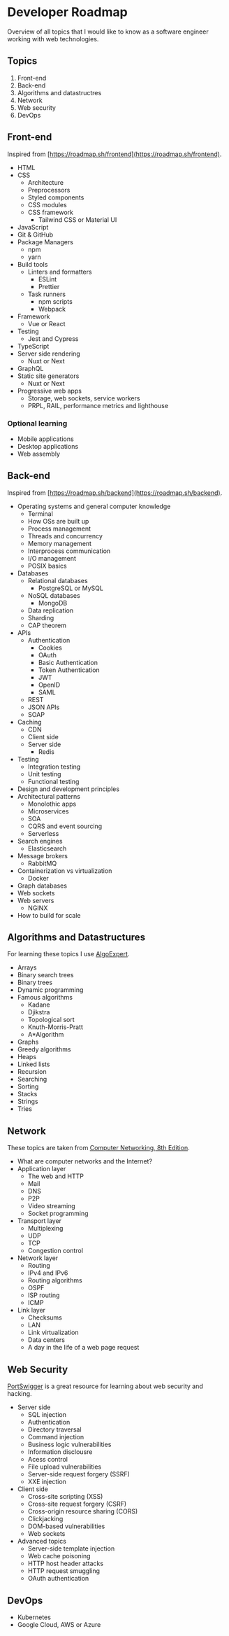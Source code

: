 # Developer Roadmap
Overview of all topics that I would like to know as a software engineer working with web technologies.

## Topics
1. Front-end
2. Back-end
3. Algorithms and datastructres
4. Network
5. Web security
6. DevOps

## Front-end
Inspired from [https://roadmap.sh/frontend](https://roadmap.sh/frontend).
- HTML
- CSS
    - Architecture
    - Preprocessors
    - Styled components
    - CSS modules
    - CSS framework
        - Tailwind CSS or Material UI
- JavaScript
- Git & GitHub
- Package Managers
    - npm
    - yarn
- Build tools
    - Linters and formatters
        - ESLint
        - Prettier
    - Task runners
        - npm scripts
        - Webpack
- Framework
    - Vue or React
- Testing
    - Jest and Cypress
- TypeScript
- Server side rendering
    - Nuxt or Next
- GraphQL
- Static site generators
    - Nuxt or Next
- Progressive web apps
    - Storage, web sockets, service workers
    - PRPL, RAIL, performance metrics and lighthouse

### Optional learning
- Mobile applications
- Desktop applications
- Web assembly

## Back-end
Inspired from [https://roadmap.sh/backend](https://roadmap.sh/backend).
- Operating systems and general computer knowledge
    - Terminal
    - How OSs are built up
    - Process management
    - Threads and concurrency
    - Memory management
    - Interprocess communication
    - I/O management
    - POSIX basics
- Databases
    - Relational databases
        - PostgreSQL or MySQL
    - NoSQL databases
        - MongoDB
    - Data replication
    - Sharding
    - CAP theorem
- APIs
    - Authentication
        - Cookies
        - OAuth
        - Basic Authentication
        - Token Authentication
        - JWT
        - OpenID
        - SAML
    - REST
    - JSON APIs
    - SOAP
- Caching
    - CDN
    - Client side
    - Server side
        - Redis
- Testing
    - Integration testing
    - Unit testing
    - Functional testing
- Design and development principles
- Architectural patterns
    - Monolothic apps
    - Microservices
    - SOA
    - CQRS and event sourcing
    - Serverless
- Search engines
    - Elasticsearch
- Message brokers
    - RabbitMQ
- Containerization vs virtualization
    - Docker
- Graph databases
- Web sockets
- Web servers
    - NGINX
- How to build for scale

## Algorithms and Datastructures
For learning these topics I use [AlgoExpert](https://www.algoexpert.io/questions).
- Arrays
- Binary search trees
- Binary trees
- Dynamic programming
- Famous algorithms
    - Kadane
    - Djikstra
    - Topological sort
    - Knuth-Morris-Pratt
    - A*Algorithm
- Graphs
- Greedy algorithms
- Heaps
- Linked lists
- Recursion
- Searching
- Sorting
- Stacks
- Strings
- Tries
## Network
These topics are taken from [Computer Networking, 8th Edition](https://www.pearson.com/us/higher-education/program/Kurose-Pearson-e-Text-Computer-Networking-Access-Card-8th-Edition/PGM2877610.html).
- What are computer networks and the Internet?
- Application layer
    - The web and HTTP
    - Mail
    - DNS
    - P2P
    - Video streaming
    - Socket programming
- Transport layer
    - Multiplexing
    - UDP
    - TCP
    - Congestion control
- Network layer
    - Routing
    - IPv4 and IPv6
    - Routing algorithms
    - OSPF
    - ISP routing
    - ICMP
- Link layer
    - Checksums
    - LAN
    - Link virtualization
    - Data centers
    - A day in the life of a web page request
## Web Security
[PortSwigger](https://portswigger.net/web-security/learning-path) is a great resource for learning about web security and hacking.
- Server side
    - SQL injection
    - Authentication
    - Directory traversal
    - Command injection
    - Business logic vulnerabilities
    - Information disclousre
    - Acess control
    - File upload vulnerabilities
    - Server-side request forgery (SSRF)
    - XXE injection
- Client side
    - Cross-site scripting (XSS)
    - Cross-site request forgery (CSRF)
    - Cross-origin resource sharing (CORS)
    - Clickjacking
    - DOM-based vulnerabilities
    - Web sockets
- Advanced topics
    - Server-side template injection
    - Web cache poisoning
    - HTTP host header attacks
    - HTTP request smuggling
    - OAuth authentication
## DevOps
- Kubernetes
- Google Cloud, AWS or Azure